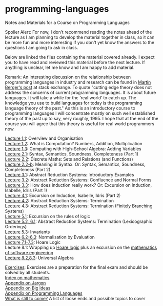 # programming-languages
Notes and Materials for a Course on Programming Languages

Spoiler Alert: For now, I don't recommend reading the notes ahead of the lecture as I am planning to develop the material together in class, so it can be more fun and more interesting if you don't yet know the answers to the questions I am going to ask in class. 

Below are linked the files containing the material covered already. I expect you to have read and reviewed this material before the next lecture. If anything is unclear, let me know and I am happy to add material.

Remark: An interesting discussion on the relationship between programming languages in industry and research can be found in [Martin Berger's post](https://cstheory.stackexchange.com/questions/24884/use-of-process-calculi-and-pl-theory-for-modern-programming-language-development) at stack exchange. To quote "cutting edge theory does not address the concerns of current programming languages. It is about future languages. It will take a while for the 'real world' to catch up. The knowledge you use to build languages for today is the programming language theory of the past." As this is an introductory course to programming languages I will concentrate mostly on such well established theory of the past up to say, very roughly, 1995. I hope that at the end of the course you will agree that this theory is useful for real world programmers now.

[Lecture 1.1](https://github.com/alexhkurz/programming-languages/blob/master/lecture-1.1.md): Overview and Organisation  
[Lecture 1.2](https://github.com/alexhkurz/programming-languages/blob/master/lecture-1.2.md): What is Computation? Numbers, Addition, Multiplication  
[Lecture 1.3](https://github.com/alexhkurz/programming-languages/blob/master/lecture-1.3.md): Computing with High-School Algebra: Adding Variables  
[Lecture 2.1](https://hackmd.io/hILQksyiTUW4mXxxOSF7eQ): Syntax, Semantics, Soundness, Completeness (Part 1)     
[Lecture 2.2](https://hackmd.io/s/B1gOX4lO7): Discrete Maths: Sets and Relations (and Functions)  
[Lecture 2.2-b](https://hackmd.io/s/SyIA3Lx_Q): Meaning in Syntax. Or: Syntax, Semantics, Soundness, Completeness (Part 2)  
[Lecture 3.1](https://hackmd.io/s/rkk0tgxu7): Abstract Reduction Systems: Introductory Examples  
[Lecture 3.2](https://hackmd.io/s/B1DPNGEdm): Abstract Reduction Systems: Confluence and Normal Forms  
[Lecture 3.3](https://hackmd.io/s/H1panO_um): How does induction really work? Or: Excursion on Induction, Isabelle, Idris (Part 1)  
[Lecture 4.1](https://hackmd.io/s/HyV1IYYd7): Excursion on Induction, Isabelle, Idris (Part 2)  
[Lecture 4.2](https://hackmd.io/s/BkXUkyw_Q): Abstract Reduction Systems: Termination  
[Lecture 4.3](https://hackmd.io/s/S1KcSWeYQ): Abstract Reduction Systems: Termination (Finitely Branching Systems)    
[Lecture 5.1](https://hackmd.io/s/Hyxy7veIKX): Excursion on the rules of logic  
[Lecture 5.2, 6.1](https://hackmd.io/s/HyddlMKtX):  Abstract Reduction Systems: Termination (Lexicographic Orderings)  
[Lecture 5.3](https://hackmd.io/s/rysQwJ2KX):  Invariants    
[Lecture 6.2-6.3](https://hackmd.io/s/rkqjXBW9X): Normalisation by Evaluation   
[Lecture 7.1-7.3](https://hackmd.io/s/H1STFZVq7): Hoare Logic  
Lecture 8.1: Wrapping up [Hoare logic](https://hackmd.io/s/H1STFZVq7) plus an excursion on the [mathematics of software engineering](https://hackmd.io/s/rJNFdNzo7)  
[Lecture 8.2,8.3](https://hackmd.io/s/Hk7_Dfyj7): Universal Algebra  

 
[Exercises](https://hackmd.io/s/HJQNfRbtX): Exercises are a preparation for the final exam and should be solved by all students.  
[Index on mathematics](https://github.com/alexhkurz/programming-languages/blob/master/index-of-maths.md)   
[Appendix on Jargon](https://github.com/alexhkurz/programming-languages/blob/master/appendix-jargon.md)   
[Appendix on Big Ideas](https://github.com/alexhkurz/programming-languages/blob/master/big-ideas.md)   
[Appendix on Programming Languages](https://github.com/alexhkurz/programming-languages/blob/master/appendix-programming-languages.md)  
[What is still to come?](https://github.com/alexhkurz/programming-languages/blob/master/mixed-notes.md) A list of loose ends and possible topics to cover
